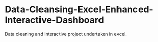 # Data-Cleansing-Excel-Enhanced-Interactive-Dashboard
Data cleaning and interactive project undertaken in excel.
